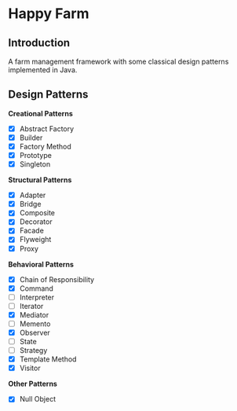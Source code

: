 Happy Farm
========

Introduction
--------
A farm management framework with some classical design patterns implemented in Java.

Design Patterns
--------
**Creational Patterns**
- [x] Abstract Factory
- [x] Builder
- [x] Factory Method
- [x] Prototype
- [x] Singleton

**Structural Patterns**
- [x] Adapter
- [x] Bridge
- [x] Composite
- [x] Decorator
- [x] Facade
- [x] Flyweight
- [x] Proxy

**Behavioral Patterns**
- [x] Chain of Responsibility
- [x] Command
- [ ] Interpreter
- [ ] Iterator
- [x] Mediator
- [ ] Memento
- [x] Observer
- [ ] State
- [ ] Strategy
- [x] Template Method
- [x] Visitor

**Other Patterns**
- [x] Null Object
